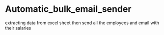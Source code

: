 # Automatic_bulk_email_sender
extracting data from excel sheet then send all the employees and email with their salaries 

